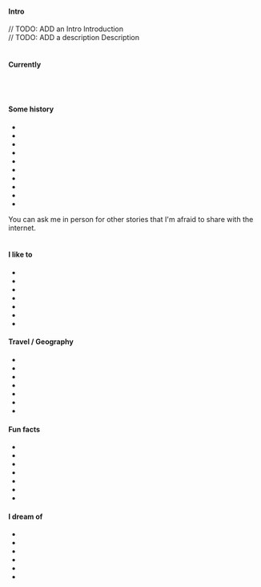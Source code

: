
#### Intro
// TODO: ADD an Intro
Introduction
<br>
// TODO: ADD a description
Description
<br><br>
#### Currently

<br><br>
#### Some history

- 
- 
- 
- 
- 
- 
- 
- 
- 
- 


You can ask me in person for other stories that I'm afraid to share with the internet.
<br><br>
#### I like to
- 
-
-
- 
- 
- 
- 

#### Travel / Geography

- 
- 
- 
- 
- 
- 
- 


#### Fun facts

- 
- 
- 
- 
- 
- 
- 

#### I dream of

- 
- 
- 
- 
- 
- 
